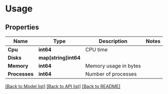 # Usage

## Properties

Name | Type | Description | Notes
------------ | ------------- | ------------- | -------------
**Cpu** | **int64** | CPU time | 
**Disks** | **map[string]int64** |  | 
**Memory** | **int64** | Memory usage in bytes | 
**Processes** | **int64** | Number of processes | 

[[Back to Model list]](../README.md#documentation-for-models) [[Back to API list]](../README.md#documentation-for-api-endpoints) [[Back to README]](../README.md)


